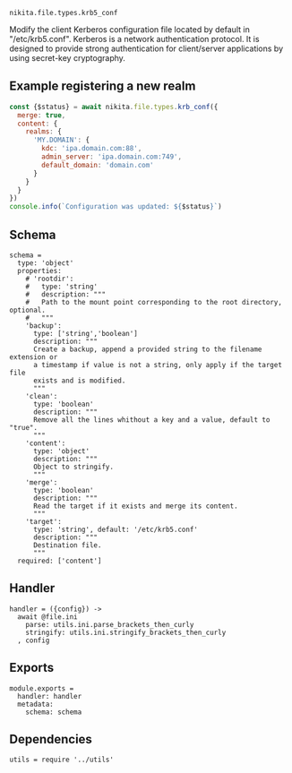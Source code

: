 
`nikita.file.types.krb5_conf`

Modify the client Kerberos configuration file located by default in
"/etc/krb5.conf". Kerberos is a network authentication protocol. It is designed
to provide strong authentication for client/server applications by using
secret-key cryptography.

## Example registering a new realm

```js
const {$status} = await nikita.file.types.krb_conf({
  merge: true,
  content: {
    realms: {
      'MY.DOMAIN': {
        kdc: 'ipa.domain.com:88',
        admin_server: 'ipa.domain.com:749',
        default_domain: 'domain.com'
      }
    }
  }
})
console.info(`Configuration was updated: ${$status}`)
```

## Schema

    schema =
      type: 'object'
      properties:
        # 'rootdir':
        #   type: 'string'
        #   description: """
        #   Path to the mount point corresponding to the root directory, optional.
        #   """
        'backup':
          type: ['string','boolean']
          description: """
          Create a backup, append a provided string to the filename extension or
          a timestamp if value is not a string, only apply if the target file
          exists and is modified.
          """
        'clean':
          type: 'boolean'
          description: """
          Remove all the lines whithout a key and a value, default to "true".
          """
        'content':
          type: 'object'
          description: """
          Object to stringify.
          """
        'merge':
          type: 'boolean'
          description: """
          Read the target if it exists and merge its content.
          """
        'target':
          type: 'string', default: '/etc/krb5.conf'
          description: """
          Destination file.
          """
      required: ['content']

## Handler

    handler = ({config}) ->
      await @file.ini
        parse: utils.ini.parse_brackets_then_curly
        stringify: utils.ini.stringify_brackets_then_curly
      , config

## Exports

    module.exports =
      handler: handler
      metadata:
        schema: schema

## Dependencies

    utils = require '../utils'
